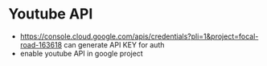 # Youtube API
- https://console.cloud.google.com/apis/credentials?pli=1&project=focal-road-163618 can generate API KEY for auth
- enable youtube API in google project